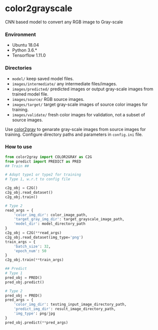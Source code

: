 # color2grayscale
CNN based model to convert any RGB image to Gray-scale

### Environment
- Ubuntu 18.04
- Python 3.6.*
- Tensorflow 1.11.0

### Directories
- `model/` keep saved model files.
- `images/intermediate/` any intermediate files/images.
- `images/predicted/` predicted images or output gray-scale images from trained model file.
- `images/source/` RGB source images.
- `images/target/` target gray-scale images of source color images for training.
- `images/validate/` fresh color images for validation, not a subset of source images.

Use [color2gray](https://github.com/sarathsankar/Image-Preprocessing/blob/master/color2gray.py) to genarate gray-scale images from source images for training. Configure directory paths and parameters in `config.ini` file.

### How to use

```python
from color2gray import COLOR2GRAY as C2G
from predict import PREDICT as PRED
## Train ##

# Adopt type1 or type2 for training
# Type 1, w.r.t to config file

c2g_obj = C2G()
c2g_obj.read_dataset()
c2g_obj.train()

# Type 2
read_args = {
    'color_img_dir': color_image_path,
    'target_gray_img_dir': target_grayscale_image_path,
    'model_dir': model_directory_path
}
c2g_obj = C2G(**read_args)
c2g_obj.read_dataset(img_type='png')
train_args = {
    'batch_size': 32,
    'epoch_num': 50
}
c2g_obj.train(**train_args)

## Predict
# Type 1
pred_obj = PRED()
pred_obj.predict()

# Type 2
pred_obj = PRED()
pred_args = {
    'color_img_dir': testing_input_image_directory_path,
    'predict_img_dir': result_image_directory_path,
    'img_type': png/jpg
}
pred_obj.predict(**pred_args)
```